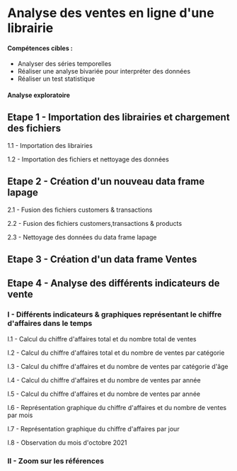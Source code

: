 # Analyse des ventes en ligne d'une librairie 

#### Compétences cibles :
  - Analyser des séries temporelles
  - Réaliser une analyse bivariée pour interpréter des données
  - Réaliser un test statistique

#### Analyse exploratoire
## Etape 1 - Importation des librairies et chargement des fichiers
1.1 - Importation des librairies

1.2 - Importation des fichiers et nettoyage des données

## Etape 2 - Création d'un nouveau data frame lapage
2.1 - Fusion des fichiers customers & transactions

2.2 - Fusion des fichiers customers,transactions & products

2.3 - Nettoyage des données du data frame lapage

## Etape 3 - Création d'un data frame Ventes

## Etape 4 - Analyse des différents indicateurs de vente

### I - Différents indicateurs & graphiques représentant le chiffre d'affaires dans le temps

I.1 - Calcul du chiffre d'affaires total et du nombre total de ventes

I.2 - Calcul du chiffre d'affaires total et du nombre de ventes par catégorie

I.3 - Calcul du chiffre d'affaires et du nombre de ventes par catégorie d'âge

I.4 - Calcul du chiffre d'affaires et du nombre de ventes par année

I.5 - Calcul du chiffre d'affaires et du nombre de ventes par année

I.6 - Représentation graphique du chiffre d'affaires et du nombre de ventes par mois

I.7 - Représentation graphique du chiffre d'affaires par jour

I.8 - Observation du mois d'octobre 2021

### II - Zoom sur les références
